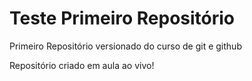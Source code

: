 # Teste Primeiro Repositório
 Primeiro Repositório versionado do curso de git e github

Repositório criado em aula ao vivo!